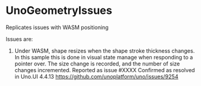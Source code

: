 # UnoGeometryIssues
Replicates issues with WASM positioning

Issues are:
1) Under WASM, shape resizes when the shape stroke thickness changes.
In this sample this is done in visual state manage when responding to a pointer over.
The size change is recorded, and the number of size changes incremented.
Reported as issue #XXXX
Confirmed as resolved in Uno.UI 4.4.13
https://github.com/unoplatform/uno/issues/9254
